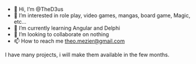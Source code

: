 - 👋 Hi, I’m @TheD3us
- 👀 I’m interested in role play, video games, mangas, board game, Magic, etc...
- 🌱 I’m currently learning Angular and Delphi
- 💞️ I’m looking to collaborate on nothing
- 📫 How to reach me theo.mezier@gmail.com

<!---
TheD3us/TheD3us is a ✨ special ✨ repository because its `README.md` (this file) appears on your GitHub profile.
You can click the Preview link to take a look at your changes.
--->

I have many projects, i will make them available in the few months.
